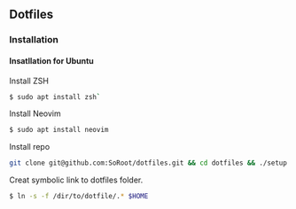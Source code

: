 ## Dotfiles

### Installation

#### Insatllation for Ubuntu

Install ZSH
```bash
$ sudo apt install zsh`
```

Install Neovim
```bash
$ sudo apt install neovim
```

Install repo
```bash
git clone git@github.com:SoRoot/dotfiles.git && cd dotfiles && ./setup.sh
```

Creat symbolic link to dotfiles folder.
```bash
$ ln -s -f /dir/to/dotfile/.* $HOME
```


